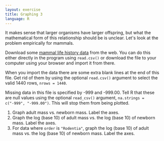 ```yaml
---
layout: exercise
title: Graphing 3
language: R
---
```


It makes sense that larger organisms have larger offspring, but what the
mathematical form of this relationship should be is unclear. Let's
look at the problem empirically for mammals.

Download some
[mammal life history data](http://esapubs.org/archive/ecol/E084/093/Mammal_lifehistories_v2.txt) from the web. 
You can do this either directly in the program using `read.csv()` or download 
the file to your computer using your browser and import it from there.

When you import the data there are some extra blank lines at
the end of this file. Get rid of them by using the optional `read.csv()`
argument to select the valid 1440 rows, `nrows = 1440`.

Missing data in this file is specified by -999 and -999.00. Tell R that
these are null values using the optional `read_csv()` argument,
`na.strings = c("-999", "-999.00")`. This will stop them from being plotted.

1. Graph adult mass vs. newborn mass. Label the axes.
2. Graph the log (base 10) of adult mass vs. the log (base 10) of
   newborn mass. Label the axes.
3. For data where `order` is `"Rodentia"`, graph the log (base 10) of adult mass
   vs. the log (base 10) of newborn mass. Label the axes.
